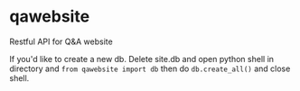 # qawebsite
Restful API for Q&amp;A website

If you'd like to create a new db. Delete site.db and open python shell in directory and `from qawebsite import db` then do `db.create_all()` and close shell.
